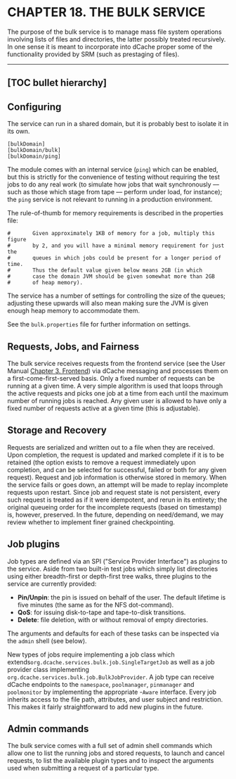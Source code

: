 CHAPTER 18. THE BULK SERVICE
===============================

The purpose of the bulk service is to manage mass file system operations involving lists of files
and directories, the latter possibly treated recursively.  In one sense it is meant to incorporate 
into dCache proper some of the functionality provided by SRM (such as prestaging of files).

-----
[TOC bullet hierarchy]
-----

## Configuring

The service can run in a shared domain, but it is probably best to isolate it in its own.  

```
[bulkDomain]
[bulkDomain/bulk]
[bulkDomain/ping]
```

The module comes with an internal service (``ping``) which can be enabled, but this is 
strictly for the convenience of testing without requiring the test jobs to do
any real work (to simulate how jobs that wait synchronously –– such as
those which stage from tape –– perform under load, for instance); 
the ``ping`` service is not relevant to running in a production environment.

The rule-of-thumb for memory requirements is described in the properties file:

```
#       Given approximately 1KB of memory for a job, multiply this figure
#       by 2, and you will have a minimal memory requirement for just the
#       queues in which jobs could be present for a longer period of time.
#       Thus the default value given below means 2GB (in which
#       case the domain JVM should be given somewhat more than 2GB
#       of heap memory).
```

The service has a number of settings for controlling the size of the queues;
adjusting these upwards will also mean making sure the JVM is given enough
heap memory to accommodate them.

See the ``bulk.properties`` file for further information on settings.

## Requests, Jobs, and Fairness

The bulk service receives requests from the frontend service 
(see the User Manual [Chapter 3. Frontend](frontend.md#bulk-operations])) 
via dCache messaging and processes them on a first-come-first-served basis. 
Only a fixed number of requests can be running at a given time. 
A very simple algorithm is used that loops through the active requests 
and picks one job at a time from each until the maximum number of running 
jobs is reached.   Any given user is allowed to have only a fixed number of 
requests active at a given time (this is adjustable). 

## Storage and Recovery

Requests are serialized and written out to a file when they are received.  Upon
completion, the request is updated and marked complete if it is to be retained
(the option exists to remove a request immediately upon completion, and can
be selected for successful, failed or both for any given request).
Request and job information is otherwise stored in memory.  When the service
fails or goes down, an attempt will be made to replay incomplete requests upon
restart.  Since job and request state is not persistent, every such request 
is treated as if it were idempotent, and rerun in its entirety; the original
queueing order for the incomplete requests (based on timestamp) is, however,
preserved.  In the future, depending on need/demand, we may review whether to
implement finer grained checkpointing.

## Job plugins

Job types are defined via an SPI ("Service Provider Interface") as plugins to
the service.  Aside from two built-in test jobs which simply list directories
using either breadth-first or depth-first tree walks, three plugins to the
service are currently provided:

- **Pin/Unpin**: the pin is issued on behalf of the user.  The default lifetime is
             five minutes (the same as for the NFS dot-command).
- **QoS**:  for issuing disk-to-tape and tape-to-disk transitions.
- **Delete**: file deletion, with or without removal of empty directories.

The arguments and defaults for each of these tasks can be inspected via the
``admin`` shell (see below).

New types of jobs require implementing a job class which 
extends``org.dcache.services.bulk.job.SingleTargetJob``
as well as a job provider class 
implementing ``org.dcache.services.bulk.job.BulkJobProvider``.   A job type
can receive dCache endpoints to the ``namespace``, ``poolmanager``, ``pinmanager`` 
and ``poolmonitor`` by implementing the appropriate -``Aware`` interface.  Every
job inherits access to the file path, attributes, and user subject and restriction.
This makes it fairly straightforward to add new plugins in the future.

## Admin commands

The bulk service comes with a full set of admin shell commands which allow one
to list the running jobs and stored requests, to launch and cancel requests, 
to list the available plugin types and to inspect the arguments used when
submitting a request of a particular type. 